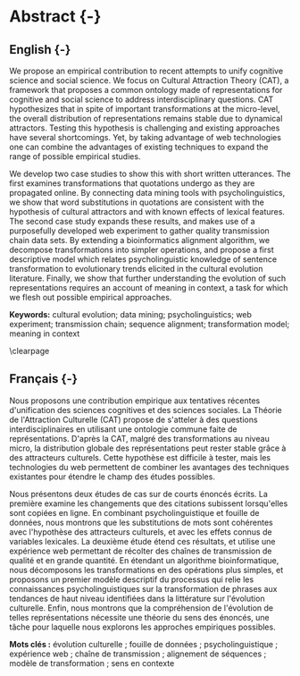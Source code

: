 # Abstract {-}

## English {-}

We propose an empirical contribution to recent attempts to unify cognitive science and social science.
We focus on Cultural Attraction Theory (CAT), a framework that proposes a common ontology made of representations for cognitive and social science to address interdisciplinary questions.
CAT hypothesizes that in spite of important transformations at the micro-level, the overall distribution of representations remains stable due to dynamical attractors.
Testing this hypothesis is challenging and existing approaches have several shortcomings.
Yet, by taking advantage of web technologies one can combine the advantages of existing techniques to expand the range of possible empirical studies.

We develop two case studies to show this with short written utterances.
The first examines transformations that quotations undergo as they are propagated online.
By connecting data mining tools with psycholinguistics, we show that word substitutions in quotations are consistent with the hypothesis of cultural attractors and with known effects of lexical features.
The second case study expands these results, and makes use of a purposefully developed web experiment to gather quality transmission chain data sets.
By extending a bioinformatics alignment algorithm, we decompose transformations into simpler operations, and propose a first descriptive model which relates psycholinguistic knowledge of sentence transformation to evolutionary trends elicited in the cultural evolution literature.
Finally, we show that further understanding the evolution of such representations requires an account of meaning in context, a task for which we flesh out possible empirical approaches.


**Keywords:**
cultural evolution; data mining; psycholinguistics; web experiment; transmission chain; sequence alignment; transformation model; meaning in context

\clearpage


## Français {-}

Nous proposons une contribution empirique aux tentatives récentes d'unification des sciences cognitives et des sciences sociales.
La Théorie de l'Attraction Culturelle (CAT) propose de s'atteler à des questions interdisciplinaires en utilisant une ontologie commune faite de représentations.
D'après la CAT, malgré des transformations au niveau micro, la distribution globale des représentations peut rester stable grâce à des attracteurs culturels.
Cette hypothèse est difficile à tester, mais les technologies du web permettent de combiner les avantages des techniques existantes pour étendre le champ des études possibles.

Nous présentons deux études de cas sur de courts énoncés écrits.
La première examine les changements que des citations subissent lorsqu'elles sont copiées en ligne.
En combinant psycholinguistique et fouille de données, nous montrons que les substitutions de mots sont cohérentes avec l'hypothèse des attracteurs culturels, et avec les effets connus de variables lexicales.
La deuxième étude étend ces résultats, et utilise une expérience web permettant de récolter des chaînes de transmission de qualité et en grande quantité.
En étendant un algorithme bioinformatique, nous décomposons les transformations en des opérations plus simples, et proposons un premier modèle descriptif du processus qui relie les connaissances psycholinguistiques sur la transformation de phrases aux tendances de haut niveau identifiées dans la littérature sur l'évolution culturelle.
Enfin, nous montrons que la compréhension de l'évolution de telles représentations nécessite une théorie du sens des énoncés, une tâche pour laquelle nous explorons les approches empiriques possibles.


**Mots clés :**
évolution culturelle ; fouille de données ; psycholinguistique ; expérience web ; chaîne de transmission ; alignement de séquences ; modèle de transformation ; sens en contexte

